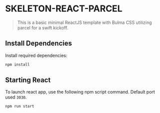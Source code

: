 
# SKELETON-REACT-PARCEL

> This is a basic minimal ReactJS template with Bulma CSS utilizing parcel for a swift kickoff.

## Install Dependencies

Install required dependencies:

```bash
npm install
```

## Starting React

To launch react app, use the following npm script command. Default port used `3030`.

```bash
npm run start
```
